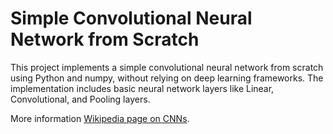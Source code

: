 # Simple Convolutional Neural Network from Scratch

This project implements a simple convolutional neural network from scratch using Python and numpy, without relying on deep learning frameworks. The implementation includes basic neural network layers like Linear, Convolutional, and Pooling layers.



More information [Wikipedia page on CNNs](https://en.wikipedia.org/wiki/Convolutional_neural_network).
